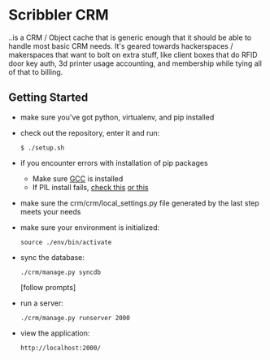 Scribbler CRM
=============

..is a CRM / Object cache that is generic enough that it should be able to handle most basic CRM needs. It's geared towards hackerspaces / makerspaces that want to bolt on extra stuff, like client boxes that do RFID door key auth, 3d printer usage accounting, and membership while tying all of that to billing.




Getting Started
---------------

*   make sure you've got python, virtualenv, and pip installed

*   check out the repository, enter it and run:

        $ ./setup.sh

*   if you encounter errors with installation of pip packages

    *   Make sure [GCC](http://gcc.gnu.org/) is installed
    *   If PIL install fails, [check this](http://jj.isgeek.net/2011/09/install-pil-with-jpeg-support-on-ubuntu-oneiric-64bits/) [or this](http://www.sandersnewmedia.com/why/2012/04/16/installing-pil-virtualenv-ubuntu-1204-precise-pangolin/)

*   make sure the crm/crm/local_settings.py file generated by the last step meets your needs


*   make sure your environment is initialized:

        source ./env/bin/activate


*   sync the database:
        
        ./crm/manage.py syncdb

    [follow prompts]


*   run a server:

        ./crm/manage.py runserver 2000  


*   view the application:

        http://localhost:2000/

